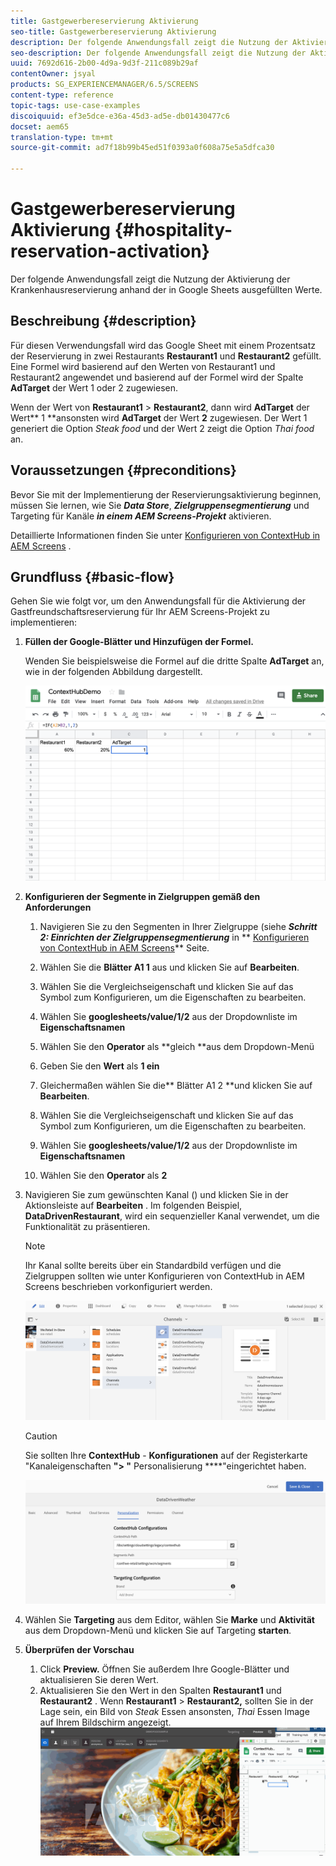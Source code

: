 ```yaml
---
title: Gastgewerbereservierung Aktivierung
seo-title: Gastgewerbereservierung Aktivierung
description: Der folgende Anwendungsfall zeigt die Nutzung der Aktivierung der Krankenhausreservierung anhand der in Google Sheets ausgefüllten Werte.
seo-description: Der folgende Anwendungsfall zeigt die Nutzung der Aktivierung der Krankenhausreservierung anhand der in Google Sheets ausgefüllten Werte.
uuid: 7692d616-2b00-4d9a-9d3f-211c089b29af
contentOwner: jsyal
products: SG_EXPERIENCEMANAGER/6.5/SCREENS
content-type: reference
topic-tags: use-case-examples
discoiquuid: ef3e5dce-e36a-45d3-ad5e-db01430477c6
docset: aem65
translation-type: tm+mt
source-git-commit: ad7f18b99b45ed51f0393a0f608a75e5a5dfca30

---
```



# Gastgewerbereservierung Aktivierung {#hospitality-reservation-activation}

Der folgende Anwendungsfall zeigt die Nutzung der Aktivierung der Krankenhausreservierung anhand der in Google Sheets ausgefüllten Werte.

## Beschreibung {#description}

Für diesen Verwendungsfall wird das Google Sheet mit einem Prozentsatz der Reservierung in zwei Restaurants **Restaurant1** und **Restaurant2** gefüllt. Eine Formel wird basierend auf den Werten von Restaurant1 und Restaurant2 angewendet und basierend auf der Formel wird der Spalte **AdTarget** der Wert 1 oder 2 zugewiesen.

Wenn der Wert von **Restaurant1** &gt; **Restaurant2**, dann wird **AdTarget** der Wert** 1 **ansonsten wird **AdTarget** der Wert **2** zugewiesen. Der Wert 1 generiert die Option *Steak food* und der Wert 2 zeigt die Option *Thai food* an.

## Voraussetzungen {#preconditions}

Bevor Sie mit der Implementierung der Reservierungsaktivierung beginnen, müssen Sie lernen, wie Sie ***Data Store***, ***Zielgruppensegmentierung*** und Targeting für Kanäle ***in einem AEM Screens-Projekt*** aktivieren.

Detaillierte Informationen finden Sie unter [Konfigurieren von ContextHub in AEM Screens](configuring-context-hub.md) .

## Grundfluss {#basic-flow}

Gehen Sie wie folgt vor, um den Anwendungsfall für die Aktivierung der Gastfreundschaftsreservierung für Ihr AEM Screens-Projekt zu implementieren:

1. **Füllen der Google-Blätter und Hinzufügen der Formel.**

   Wenden Sie beispielsweise die Formel auf die dritte Spalte **AdTarget** an, wie in der folgenden Abbildung dargestellt.

   ![screen_shot_2019-04-29at94132am](assets/screen_shot_2019-04-29at94132am.png)

1. **Konfigurieren der Segmente in Zielgruppen gemäß den Anforderungen**

   1. Navigieren Sie zu den Segmenten in Ihrer Zielgruppe (siehe ***Schritt 2: Einrichten der Zielgruppensegmentierung*** in ** [Konfigurieren von ContextHub in AEM Screens](configuring-context-hub.md)** Seite.

   1. Wählen Sie die **Blätter A1 1** aus und klicken Sie auf **Bearbeiten**.

   1. Wählen Sie die Vergleichseigenschaft und klicken Sie auf das Symbol zum Konfigurieren, um die Eigenschaften zu bearbeiten.
   1. Wählen Sie **googlesheets/value/1/2** aus der Dropdownliste im **Eigenschaftsnamen**

   1. Wählen Sie den **Operator** als **gleich **aus dem Dropdown-Menü

   1. Geben Sie den **Wert** als **1 ein**

   1. Gleichermaßen wählen Sie die** Blätter A1 2 **und klicken Sie auf **Bearbeiten**.

   1. Wählen Sie die Vergleichseigenschaft und klicken Sie auf das Symbol zum Konfigurieren, um die Eigenschaften zu bearbeiten.
   1. Wählen Sie **googlesheets/value/1/2** aus der Dropdownliste im **Eigenschaftsnamen**

   1. Wählen Sie den **Operator** als **2**

1. Navigieren Sie zum gewünschten Kanal () und klicken Sie in der Aktionsleiste auf **Bearbeiten** . Im folgenden Beispiel, **DataDrivenRestaurant**, wird ein sequenzieller Kanal verwendet, um die Funktionalität zu präsentieren.

   >[!NOTE]
   >
   >Ihr Kanal sollte bereits über ein Standardbild verfügen und die Zielgruppen sollten wie unter Konfigurieren von ContextHub in AEM Screens beschrieben vorkonfiguriert werden[](configuring-context-hub.md).

   ![screen_shot_2019-05-08at14652pm](assets/screen_shot_2019-05-08at14652pm.png)

   >[!CAUTION]
   >
   >Sie sollten Ihre **ContextHub** - **Konfigurationen** auf der Registerkarte "Kanaleigenschaften **"&gt; "** Personalisierung ****"eingerichtet haben.

   ![screen_shot_2019-05-08at114106am](assets/screen_shot_2019-05-08at114106am.png)

1. Wählen Sie **Targeting** aus dem Editor, wählen Sie **Marke** und **Aktivität** aus dem Dropdown-Menü und klicken Sie auf Targeting **starten**.
1. **Überprüfen der Vorschau**

   1. Click **Preview.** Öffnen Sie außerdem Ihre Google-Blätter und aktualisieren Sie deren Wert.
   1. Aktualisieren Sie den Wert in den Spalten **Restaurant1** und **Restaurant2** . Wenn **Restaurant1** &gt; **Restaurant2,** sollten Sie in der Lage sein, ein Bild von *Steak* Essen ansonsten, *Thai* Essen Image auf Ihrem Bildschirm angezeigt.
   ![result5](assets/result5.gif)

